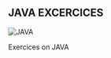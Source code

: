 ## JAVA EXCERCICES

![JAVA](https://miro.medium.com/max/875/1*iIXOmGDzrtTJmdwbn7cGMw.png)


Exercices on JAVA
